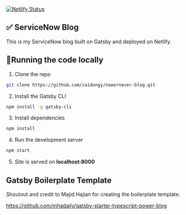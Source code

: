 [![Netlify Status](https://api.netlify.com/api/v1/badges/393ab035-b314-4dac-8eea-c984bc0a7758/deploy-status)](https://app.netlify.com/sites/quirky-aryabhata-8133af/deploys)

## ✅ ServiceNow Blog

This is my ServiceNow blog built on Gatsby and deployed on Netlify.

## 🔨Running the code locally 

1. Clone the repo

```sh
git clone https://github.com/zaidongy/nowornever-blog.git
```

2. Install the Gatsby CLI

```sh
npm install -g gatsby-cli
```

3. Install dependencies

```sh
npm install
```

4. Run the development server

```sh
npm start
```

5. Site is served on **localhost:8000**

## Gatsby Boilerplate Template

Shoutout and credit to Majid Hajian for creating the boilerplate template.

https://github.com/mhadaily/gatsby-starter-typescript-power-blog